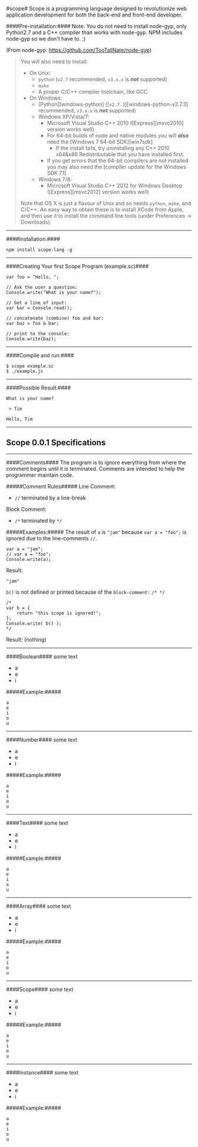 #scope#
Scope is a programming language designed to revolutionize web application development for both the back-end and front-end developer.

####Pre-installation:####
Note: You do not need to install node-gyp, only Python2.7 and a C++ compiler than works with node-gyp. NPM includes node-gyp so we don't have to. ;)

(From node-gyp: https://github.com/TooTallNate/node-gyp)
> You will also need to install:
>
>  * On Unix:
>    * `python` (`v2.7` recommended, `v3.x.x` is __*not*__ supported)
>    * `make`
>    * A proper C/C++ compiler toolchain, like GCC
>  * On Windows:
>    * [Python][windows-python] ([`v2.7.3`][windows-python-v2.7.3] recommended, `v3.x.x` is __*not*__ supported)
>    * Windows XP/Vista/7:
>      * Microsoft Visual Studio C++ 2010 ([Express][msvc2010] version works well)
>      * For 64-bit builds of node and native modules you will _**also**_ need the [Windows 7 64-bit SDK][win7sdk]
>        * If the install fails, try uninstalling any C++ 2010 x64&x86 Redistributable that you have installed first.
>      * If you get errors that the 64-bit compilers are not installed you may also need the [compiler update for the Windows SDK 7.1]
>    * Windows 7/8:
>      * Microsoft Visual Studio C++ 2012 for Windows Desktop ([Express][msvc2012] version works well)
>
> Note that OS X is just a flavour of Unix and so needs `python`, `make`, and C/C++.
> An easy way to obtain these is to install XCode from Apple,
> and then use it to install the command line tools (under Preferences -> Downloads).


------
####Installation:####

    npm install scope-lang -g

------
####Creating Your first Scope Program (example.sc)####

    var foo = "Hello, ";

    // Ask the user a question:
    Console.write("What is your name?");

    // Get a line of input:
    var bar = Console.read();
    
    // concatenate (combine) foo and bar:
    var baz = foo & bar;
    
    // print to the console:
    Console.write(baz);

------
####Compile and run:####

    $ scope example.sc
    $ ./example.js

------
####Possible Result:####

    What is your name?
    
     > Tim
     
    Hello, Tim

------
## Scope 0.0.1 Specifications ##

------
####Comments####
The program is to ignore everything from where the comment begins until it is terminated. Comments are intended to help the programmer maintain code.

#####Comment Rules#####
Line Comment:
- `//` terminated by a line-break

Block Comment:
- `/*` terminated by `*/`

#####Examples:#####
The result of `a` is `"jam"` because `var a = "foo";` is ignored due to the line-comments `//`.

    var a = "jam";
    // var a = "foo";
    Console.write(a);

Result:
    
    "jam"


`b()` is not defined or printed because of the `block-comment:` `/* */`

    /*
    var b = {
        return "this scope is ignored!";
    };
    Console.write( b() );
    */
    
Result: (nothing)

------
####Boolean####
some text
- a
- e
- i

#####Example:#####

    a
    e
    i
    o
    u

------
####Number####
some text
- a
- e
- i

#####Example:#####

    a
    e
    i
    o
    u

------
####Text####
some text
- a
- e
- i

#####Example:#####

    a
    e
    i
    o
    u

------
####Array####
some text
- a
- e
- i

#####Example:#####

    a
    e
    i
    o
    u

------
####Scope####
some text
- a
- e
- i

#####Example:#####

    a
    e
    i
    o
    u

------
####Instance####
some text
- a
- e
- i

#####Example:#####

    a
    e
    i
    o
    u
